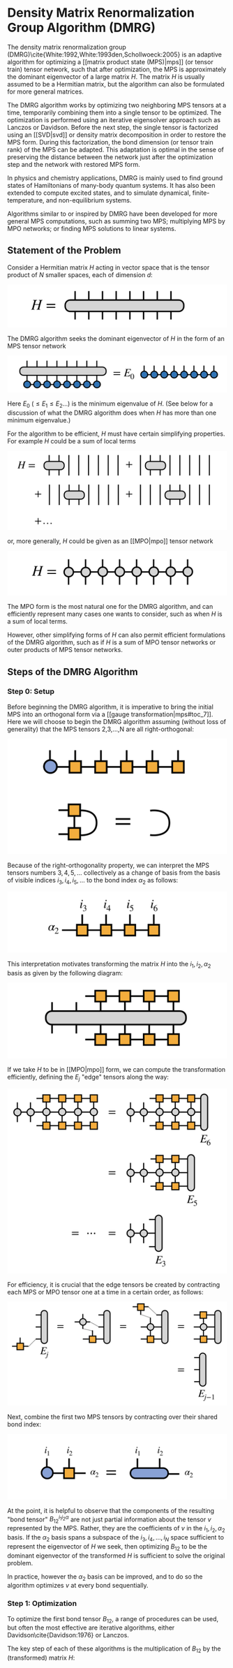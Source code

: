 # Density Matrix Renormalization Group Algorithm (DMRG)

<!--TOC-->

The density matrix renormalization group (DMRG)\cite{White:1992,White:1993den,Schollwoeck:2005}
is an adaptive algorithm for optimizing a [[matrix product state (MPS)|mps]] (or tensor train) 
tensor network, such that after optimization, the MPS is approximately the dominant 
eigenvector of a large matrix $H$.
The matrix $H$ is usually assumed to be a Hermitian matrix, but the 
algorithm can also be formulated for more general matrices.


The DMRG algorithm works by optimizing two neighboring MPS tensors at a time, temporarily 
combining them into a single tensor to be optimized. The optimization is performed using 
an iterative eigensolver approach such as Lanczos or Davidson. Before the next step, the single tensor is
factorized using an [[SVD|svd]] or density matrix decomposition in order to restore the MPS form.
During this factorization, the bond dimension (or tensor train rank) of the MPS can be
adapted. This adaptation is optimal in the sense of preserving the distance between the 
network just after the optimization step and the network with restored MPS form.


In physics and chemistry applications, DMRG is mainly used to find ground states of Hamiltonians of many-body
quantum systems. It has also been extended to compute excited states, and to simulate
dynamical, finite-temperature, and non-equilibrium systems. 

Algorithms similar to or inspired by DMRG have been developed for more general MPS computations, such
as summing two MPS; multiplying MPS by MPO networks; or finding MPS solutions to linear systems.

## Statement of the Problem

Consider a Hermitian matrix $H$ acting in vector space that is the tensor product of $N$ smaller
spaces, each of dimension $d$:

![medium](H_diagram.png)

The DMRG algorithm seeks the dominant eigenvector of $H$ in the form of an MPS tensor network 

![medium](H_eigenvector.png)

Here $E_0$  $(\leq E_1 \leq E_2 \ldots)$ is the minimum eigenvalue of $H$.
(See below for a discussion of what the DMRG algorithm does when $H$ has more
than one minimum eigenvalue.)

For the algorithm to be efficient, $H$ must have certain simplifying properties.
For example $H$ could be a sum of local terms

![medium](H_local_terms.png)

or, more generally, $H$ could be given as an [[MPO|mpo]] tensor network

![medium](H_MPO_form.png)

The MPO form is the most natural one for the DMRG algorithm, and can efficiently
represent many cases one wants to consider, such as when $H$ is a sum of local
terms.

However, other simplifying forms of $H$ can also permit efficient formulations of the DMRG
algorithm, such as if $H$ is a sum of MPO tensor networks or outer products of MPS
tensor networks.

## Steps of the DMRG Algorithm

### Step 0: Setup

Before beginning the DMRG algorithm, it is imperative to bring the initial MPS into an orthogonal form via a [[gauge transformation|mps#toc_7]]. Here we will choose to begin the DMRG algorithm assuming (without loss of generality) that the MPS tensors 2,3,...,N are all right-orthogonal:

![medium](right_ortho_MPS.png)

Because of the right-orthogonality property, we can interpret the MPS tensors numbers
$3,4,5,\ldots$ collectively as a change of basis from the basis of visible indices
$i_3,i_4,i_5,\ldots$ to the bond index $\alpha_2$ as follows:

![medium](MPS_change_of_basis.png)

This interpretation motivates transforming the matrix $H$ into the $i_1,i_2,\alpha_2$
basis as given by the following diagram:

![medium](projected_H.png)


If we take $H$ to be in [[MPO|mpo]] form, we can compute the transformation efficiently,
defining the $E_j$ "edge" tensors along the way:

![medium](H_edge.png)

For efficiency, it is crucial that the edge tensors be created by contracting 
each MPS or MPO tensor one at a time in a certain order, as follows:

![medium](H_edge_ordering.png)

Next, combine the first two MPS tensors by contracting over their shared bond index:

![medium](bond1.png)

At the point, it is helpful to observe that the components of the resulting "bond tensor" $B^{i_1 i_2 \alpha}_{12}$ are not just partial information about the tensor $v$ represented by the MPS. Rather, they are the coefficients of $v$ in the $i_1, i_2, \alpha_2$ basis. If the $\alpha_2$ basis spans a subspace of the $i_3, i_4, \ldots, i_N$ space sufficient to represent the eigenvector of $H$ we seek, then optimizing $B_{12}$ to be the dominant eigenvector of the transformed $H$ is sufficient to solve the original problem.

In practice, however the $\alpha_2$ basis can be improved, and to do so the algorithm optimizes $v$ at every bond sequentially.

### Step 1: Optimization

To optimize the first bond tensor $B_{12}$, a range of procedures can be used, but often the most effective are iterative algorithms, either Davidson\cite{Davidson:1976} or Lanczos. 

The key step of each of these algorithms is the multiplication of $B_{12}$ by the (transformed) matrix $H$:


<!--
## Convergence Properties

- Exponential convergence in sweeps when H is 1D, local, gapped / finite correlation length
- Not guaranteed to converge to dominant eigenvector: "sticking problem"
- Discuss case of degenerate minimum eigenvalues (MES hypothesis)
-->

<!--
## DMRG for Tree Tensor Networks

The DMRG algorithm can be extended straightforwardly to arbitrary [[tree tensor networks|ttn]], of 
which MPS are a special case. Instead of sweeping forward and backward along an MPS chain, the
algorithm visits each bond of a tree, otherwise performing very similar optimization and factorization
steps. 

An important optimization compared to the MPS case, however, is that instead of merging adjacent
tree tensors by simply contracting their shared bond index, one first factorizes each factor tensor
into a tensor carrying the external index and a remainder, then merges the tensors carrying 
the external indices as shown below

![medium](ttn_dmrg_factor.png)

After optimizing the merged tensor, it is factorized using an SVD and the tree tensor network
form restored:

![medium](ttn_dmrg_restored.png)

-->

<!--
## Connections to Other Algorithms

- An algorithm with similar steps as DMRG has been developed for (Discuss Rolfe EM algorithm)
-->



